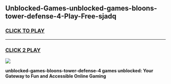 
## Unblocked-Games-unblocked-games-bloons-tower-defense-4-Play-Free-sjadq
<h3>
<a href="https://premium76.site?title=unblocked-games-bloons-tower-defense-4&ref=22A">CLICK TO PLAY</a></h3>
<hr>

<h3>
<a href="https://premium76.site?title=unblocked-games-bloons-tower-defense-4&ref=22A">CLICK 2 PLAY</a>
  
</h3>

<a href="https://premium76.site?title=unblocked-games-bloons-tower-defense-4&ref=22A"><img src="https://clearcache.store/games.png"></a>


**unblocked-games-bloons-tower-defense-4 games unblocked: Your Gateway to Fun and Accessible Online Gaming**
